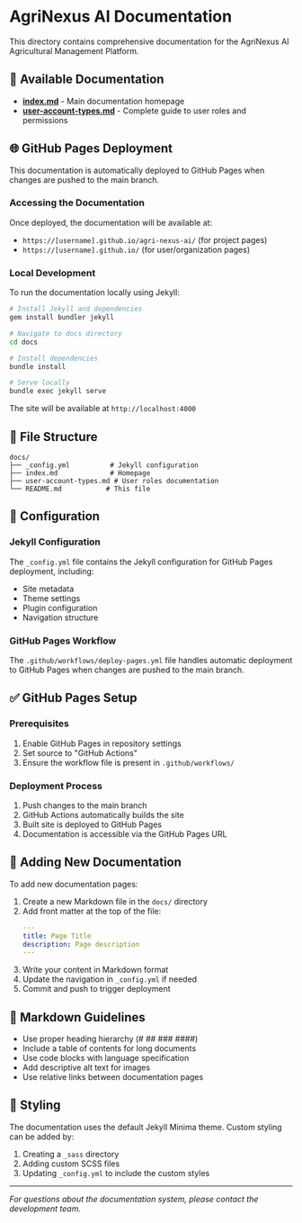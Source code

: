 # AgriNexus AI Documentation

This directory contains comprehensive documentation for the AgriNexus AI Agricultural Management Platform.

## 📖 Available Documentation

- **[index.md](index.md)** - Main documentation homepage
- **[user-account-types.md](user-account-types.md)** - Complete guide to user roles and permissions

## 🌐 GitHub Pages Deployment

This documentation is automatically deployed to GitHub Pages when changes are pushed to the main branch.

### Accessing the Documentation
Once deployed, the documentation will be available at:
- `https://[username].github.io/agri-nexus-ai/` (for project pages)
- `https://[username].github.io/` (for user/organization pages)

### Local Development

To run the documentation locally using Jekyll:

```bash
# Install Jekyll and dependencies
gem install bundler jekyll

# Navigate to docs directory
cd docs

# Install dependencies
bundle install

# Serve locally
bundle exec jekyll serve
```

The site will be available at `http://localhost:4000`

## 📁 File Structure

```
docs/
├── _config.yml          # Jekyll configuration
├── index.md             # Homepage
├── user-account-types.md # User roles documentation
└── README.md           # This file
```

## 🔧 Configuration

### Jekyll Configuration
The `_config.yml` file contains the Jekyll configuration for GitHub Pages deployment, including:
- Site metadata
- Theme settings
- Plugin configuration
- Navigation structure

### GitHub Pages Workflow
The `.github/workflows/deploy-pages.yml` file handles automatic deployment to GitHub Pages when changes are pushed to the main branch.

## ✅ GitHub Pages Setup

### Prerequisites
1. Enable GitHub Pages in repository settings
2. Set source to "GitHub Actions"
3. Ensure the workflow file is present in `.github/workflows/`

### Deployment Process
1. Push changes to the main branch
2. GitHub Actions automatically builds the site
3. Built site is deployed to GitHub Pages
4. Documentation is accessible via the GitHub Pages URL

## 🚀 Adding New Documentation

To add new documentation pages:

1. Create a new Markdown file in the `docs/` directory
2. Add front matter at the top of the file:
   ```yaml
   ---
   title: Page Title
   description: Page description
   ---
   ```
3. Write your content in Markdown format
4. Update the navigation in `_config.yml` if needed
5. Commit and push to trigger deployment

## 📝 Markdown Guidelines

- Use proper heading hierarchy (# ## ### ####)
- Include a table of contents for long documents
- Use code blocks with language specification
- Add descriptive alt text for images
- Use relative links between documentation pages

## 🎨 Styling

The documentation uses the default Jekyll Minima theme. Custom styling can be added by:
1. Creating a `_sass` directory
2. Adding custom SCSS files
3. Updating `_config.yml` to include the custom styles

---

*For questions about the documentation system, please contact the development team.*